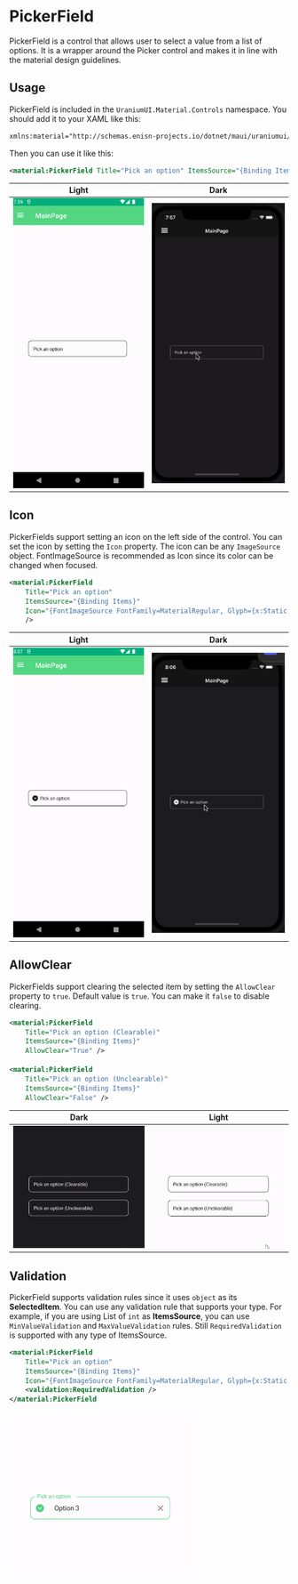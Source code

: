# PickerField
PickerField is a control that allows user to select a value from a list of options. It is a wrapper around the Picker control and makes it in line with the material design guidelines.

## Usage
PickerField is included in the `UraniumUI.Material.Controls` namespace. You should add it to your XAML like this:

```xml
xmlns:material="http://schemas.enisn-projects.io/dotnet/maui/uraniumui/material"
```

Then you can use it like this:

```xml
<material:PickerField Title="Pick an option" ItemsSource="{Binding Items}" />
```

| Light | Dark |
| --- | --- |
| ![MAUI Material PickerField](images/pickerfield-demo-light-android.gif) | ![MAUI Material PickerField](images/pickerfield-demo-dark-ios.gif) |


## Icon
PickerFields support setting an icon on the left side of the control. You can set the icon by setting the `Icon` property. The icon can be any `ImageSource` object. FontImageSource is recommended as Icon since its color can be changed when focused.


```xml
<material:PickerField 
    Title="Pick an option"
    ItemsSource="{Binding Items}"
    Icon="{FontImageSource FontFamily=MaterialRegular, Glyph={x:Static m:MaterialRegular.Expand_circle_down}}"
    />
```

| Light | Dark |
| --- | --- |
| ![MAUI Material PickerField](images/pickerfield-icon-light-android.gif) | ![MAUI Material PickerField](images/pickerfield-icon-dark-ios.gif) |

## AllowClear
PickerFields support clearing the selected item by setting the `AllowClear` property to `true`. Default value is `true`. You can make it `false` to disable clearing.

```xml
<material:PickerField 
    Title="Pick an option (Clearable)"
    ItemsSource="{Binding Items}"
    AllowClear="True" />

<material:PickerField 
    Title="Pick an option (Unclearable)"
    ItemsSource="{Binding Items}"
    AllowClear="False" />
```

| Dark | Light|
| --- | --- |
| ![MAUI Material Input](images/pickerfield-allowclear-dark-android.gif) | ![MAUI Material Input](images/pickerfield-allowclear-light-android.gif) |

## Validation
PickerField supports validation rules since it uses `object` as its **SelectedItem**. You can use any validation rule that supports your type. For example, if you are using List of `int` as **ItemsSource**, you can use `MinValueValidation` and `MaxValueValidation` rules. Still `RequiredValidation` is supported with any type of ItemsSource.

```xml
<material:PickerField 
    Title="Pick an option"
    ItemsSource="{Binding Items}"
    Icon="{FontImageSource FontFamily=MaterialRegular, Glyph={x:Static m:MaterialRegular.Expand_circle_down}}">
    <validation:RequiredValidation />
</material:PickerField  

```

![MAUI Material Picker Validation](images/pickerfield-validation-light-android.gif)